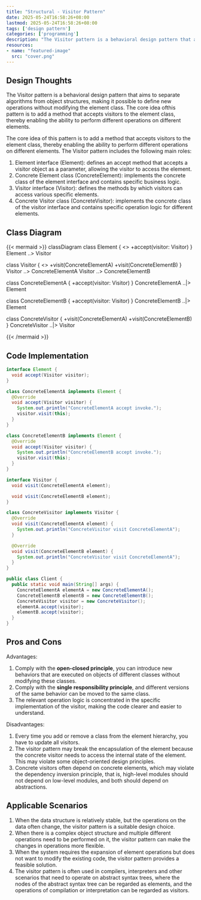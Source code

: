 ```yaml
---
title: "Structural - Visitor Pattern"
date: 2025-05-24T16:58:26+08:00
lastmod: 2025-05-24T16:58:26+08:00
tags: ['design pattern']
categories: ['programming']
description: "The Visitor pattern is a behavioral design pattern that aims to separate algorithms from object structures, making it possible to define new operations without modifying the element class. The core idea of ​​this pattern is to add a method that accepts a visitor to the element class, thereby enabling the ability to perform different operations on different elements."
resources:
- name: "featured-image"
  src: "cover.png"
---
```

<!--more-->
## Design Thoughts
The Visitor pattern is a behavioral design pattern that aims to separate algorithms from object structures, making it possible to define new operations without modifying the element class. The core idea of ​​this pattern is to add a method that accepts visitors to the element class, thereby enabling the ability to perform different operations on different elements.

The core idea of ​​this pattern is to add a method that accepts visitors to the element class, thereby enabling the ability to perform different operations on different elements.
The Visitor pattern includes the following main roles:
1. Element interface (Element): defines an accept method that accepts a visitor object as a parameter, allowing the visitor to access the element.
2. Concrete Element class (ConcreteElement): implements the concrete class of the element interface and contains specific business logic.
3. Visitor interface (Visitor): defines the methods by which visitors can access various specific elements.
4. Concrete Visitor class (ConcreteVisitor): implements the concrete class of the visitor interface and contains specific operation logic for different elements.

## Class Diagram
{{< mermaid >}}
classDiagram
  class Element {
    <<interface>>
    +accept(visitor: Visitor)
  }
  Element ..> Visitor

  class Visitor {
    <<interface>>
    +visit(ConcreteElementA)
    +visit(ConcreteElementB)
  }
  Visitor ..> ConcreteElementA
  Visitor ..> ConcreteElementB

  class ConcreteElementA {
    +accept(visitor: Visitor)
  }
  ConcreteElementA ..|> Element

  class ConcreteElementB {
    +accept(visitor: Visitor)
  }
  ConcreteElementB ..|> Element

  class ConcreteVisitor {
    +visit(ConcreteElementA)
    +visit(ConcreteElementB)
  }
  ConcreteVisitor ..|> Visitor

{{< /mermaid >}}

## Code Implementation
```java
interface Element {
  void accept(Visitor visitor);
}

class ConcreteElementA implements Element {
  @Override
  void accept(Visitor visitor) {
    System.out.println("ConcreteElementA accept invoke.");
    visitor.visit(this);
  }
}

class ConcreteElementB implements Element {
  @Override
  void accept(Visitor visitor) {
    System.out.println("ConcreteElementB accept invoke.");
    visitor.visit(this);
  }
}

interface Visitor {
  void visit(ConcreteElementA element);

  void visit(ConcreteElementB element);
}

class ConcreteVisitor implements Visitor {
  @Override
  void visit(ConcreteElementA element) {
    System.out.println("ConcreteVisitor visit ConcreteElementA");
  }

  @Override
  void visit(ConcreteElementB element) {
    System.out.println("ConcreteVisitor visit ConcreteElementA");
  }
}

public class Client {
  public static void main(String[] args) {
    ConcreteElementA elementA = new ConcreteElementA();
    ConcreteElementB elementB = new ConcreteElementB();
    ConcreteVisitor visitor = new ConcreteVisitor();
    elementA.accept(visitor);
    elementB.accept(visitor);
  }
}
```

## Pros and Cons
Advantages:
1. Comply with the **open-closed principle**, you can introduce new behaviors that are executed on objects of different classes without modifying these classes.
2. Comply with the **single responsibility principle**, and different versions of the same behavior can be moved to the same class.
3. The relevant operation logic is concentrated in the specific implementation of the visitor, making the code clearer and easier to understand.

Disadvantages:
1. Every time you add or remove a class from the element hierarchy, you have to update all visitors.
2. The visitor pattern may break the encapsulation of the element because the concrete visitor needs to access the internal state of the element. This may violate some object-oriented design principles.
3. Concrete visitors often depend on concrete elements, which may violate the dependency inversion principle, that is, high-level modules should not depend on low-level modules, and both should depend on abstractions.

## Applicable Scenarios
1. When the data structure is relatively stable, but the operations on the data often change, the visitor pattern is a suitable design choice.
2. When there is a complex object structure and multiple different operations need to be performed on it, the visitor pattern can make the changes in operations more flexible.
3. When the system requires the expansion of element operations but does not want to modify the existing code, the visitor pattern provides a feasible solution.
4. The visitor pattern is often used in compilers, interpreters and other scenarios that need to operate on abstract syntax trees, where the nodes of the abstract syntax tree can be regarded as elements, and the operations of compilation or interpretation can be regarded as visitors.